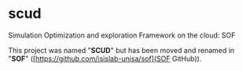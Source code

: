 # scud
Simulation Optimization and exploration Framework on the cloud: SOF

This project was named "**SCUD**" but has been moved and renamed in "**SOF**" ([https://github.com/isislab-unisa/sof](SOF GitHub)). 
